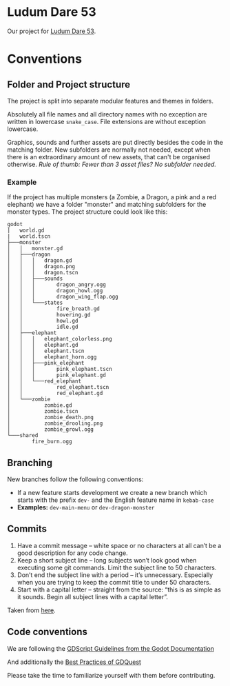 # Ludum Dare 53
Our project for [Ludum Dare 53](https://ldjam.com/).

# Conventions
## Folder and Project structure
The project is split into separate modular features and themes in folders.

Absolutely all file names and all directory names with no exception are written in lowercase `snake_case`. File extensions are without exception lowercase.

Graphics, sounds and further assets are put directly besides the code in the matching folder. New subfolders are normally not needed, except when there is an extraordinary amount of new assets, that can't be organised otherwise.
*Rule of thumb: Fewer than 3 asset files? No subfolder needed.*

### Example
If the project has multiple monsters (a Zombie, a Dragon, a pink and a red elephant) we have a folder "monster" and matching subfolders for the monster types. The project structure could look like this:

```
godot
|   world.gd
|   world.tscn
├───monster
│   │   monster.gd
│   ├───dragon
│   │   │   dragon.gd
│   │   │   dragon.png
│   │   │   dragon.tscn
│   │   ├───sounds
│   │   │       dragon_angry.ogg
│   │   │       dragon_howl.ogg
│   │   │       dragon_wing_flap.ogg
│   │   └───states
│   │           fire_breath.gd
│   │           hovering.gd
│   │           howl.gd
│   │           idle.gd
│   ├───elephant
│   │   │   elephant_colorless.png
│   │   │   elephant.gd
│   │   │   elephant.tscn
│   │   │   elephant_horn.ogg
│   │   ├───pink_elephant
│   │   │       pink_elephant.tscn
│   │   │       pink_elephant.gd
│   │   └───red_elephant
│   │           red_elephant.tscn
│   │           red_elephant.gd
│   └───zombie
│           zombie.gd
│           zombie.tscn
│           zombie_death.png
│           zombie_drooling.png
│           zombie_growl.ogg
└───shared
        fire_burn.ogg
```

## Branching
New branches follow the following conventions:
- If a new feature starts development we create a new branch which starts with the prefix `dev-` and the English feature name in `kebab-case`
- **Examples:** `dev-main-menu` or `dev-dragon-monster`

## Commits
1. Have a commit message – white space or no characters at all can’t be a good description for any code change.
2. Keep a short subject line – long subjects won’t look good when executing some git commands. Limit the subject line to 50 characters.
3. Don’t end the subject line with a period – it’s unnecessary. Especially when you are trying to keep the commit title to under 50 characters.
4. Start with a capital letter – straight from the source: “this is as simple as it sounds. Begin all subject lines with a capital letter”.

Taken from [here](https://www.datree.io/resources/git-commit-message).

## Code conventions
We are following the [GDScript Guidelines from the Godot Documentation](https://docs.godotengine.org/en/stable/getting_started/scripting/gdscript/gdscript_styleguide.html)

And additionally the [Best Practices of GDQuest](https://www.gdquest.com/docs/guidelines/best-practices/godot-gdscript/)

Please take the time to familiarize yourself with them before contributing.
